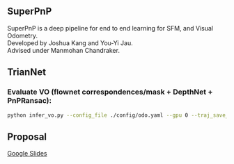 ## SuperPnP  
SuperPnP is a deep pipeline for end to end learning for SFM, and Visual Odometry.  
Developed by Joshua Kang and You-Yi Jau.  
Advised under Manmohan Chandraker. 

## TrianNet
### Evaluate VO (flownet correspondences/mask + DepthNet + PnPRansac):
```bash
python infer_vo.py --config_file ./config/odo.yaml --gpu 0 --traj_save_dir_txt odo_preds.txt --sequences_root_dir /jbk001-data1/dataset/sequences/ --pretrained_model ./models/pretrained/kitti_odo.pth
```

## Proposal  
[Google Slides](https://docs.google.com/presentation/d/1brf3iFONtdu1KqmHxVsGKzNr6s91WSIuEdFgtHnTdQY/edit?usp=sharing)


